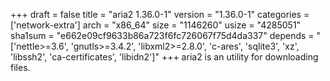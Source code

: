 +++
draft = false
title = "aria2 1.36.0-1"
version = "1.36.0-1"
categories = ['network-extra']
arch = "x86_64"
size = "1146260"
usize = "4285051"
sha1sum = "e662e09cf9633b86a723f6fc726067f75d4da337"
depends = "['nettle>=3.6', 'gnutls>=3.4.2', 'libxml2>=2.8.0', 'c-ares', 'sqlite3', 'xz', 'libssh2', 'ca-certificates', 'libidn2']"
+++
aria2 is an utility for downloading files.